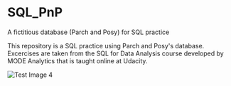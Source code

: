 # SQL_PnP
A fictitious database (Parch and Posy) for SQL practice

This repository is a SQL practice using Parch and Posy's database.  Excercises are taken from the SQL for Data Analysis course developed by MODE Analytics that is taught online at Udacity.


![Test Image 4](https://github.com/tograh/testrepository/3DTest.png)
